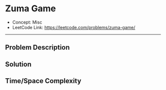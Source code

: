 # Zuma Game

- Concept: Misc
- LeetCode Link: https://leetcode.com/problems/zuma-game/

---

## Problem Description

## Solution

## Time/Space Complexity

